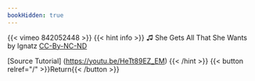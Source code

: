 ```yaml
---
bookHidden: true
---
```


{{< vimeo 842052448 >}}
{{< hint info >}}
♫ She Gets All That She Wants by Ignatz [CC-By-NC-ND](https://freemusicarchive.org/music/Ignatz/God_Damn_I_Hate_The_Blues_1178/She_Gets_All_That_She_Wants/)

[Source Tutorial] (https://youtu.be/HeTt89EZ_EM)
{{< /hint >}}
{{< button relref="/" >}}Return{{< /button >}}
